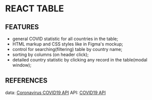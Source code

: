 # REACT TABLE

## FEATURES

- general COVID statistic for all countries in the table;
- HTML markup and CSS styles like in Figma's mockup;
- control for searching(filtering) table by country name;
- sorting by columns (on header click);
- detailed country statistic by clicking any record in the table(modal window);

## REFERENCES

data: [Coronavirus COVID19 API](https://documenter.getpostman.com/view/10808728/SzS8rjbc)
API: [COVID19 API](https://api.covid19api.com/)
